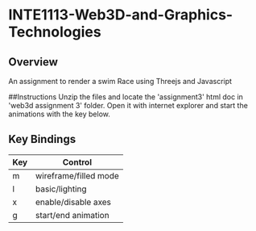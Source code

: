 # INTE1113-Web3D-and-Graphics-Technologies
## Overview  
An assignment to render a swim Race using Threejs and Javascript  

##Instructions
Unzip the files and locate the 'assignment3' html doc in 'web3d assignment 3' folder. Open it with internet explorer and start the animations with the key below.
## Key Bindings  
Key| Control
------ | ------ 
m|wireframe/filled mode
l|basic/lighting
x|enable/disable axes
g|start/end animation